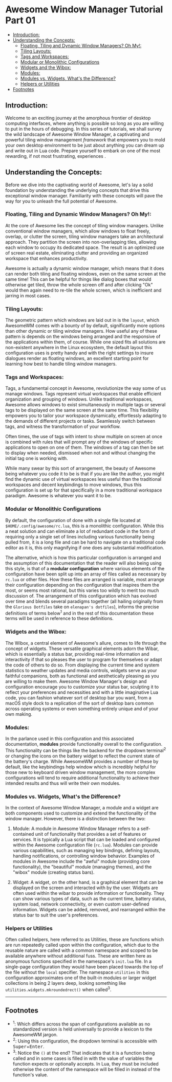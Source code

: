 # Awesome Window Manager Tutorial Part 01

<!-- vim-markdown-toc GFM -->

* [Introduction:](#introduction)
* [Understanding the Concepts:](#understanding-the-concepts)
    * [Floating, Tiling and Dynamic Window Managers? Oh My!:](#floating-tiling-and-dynamic-window-managers-oh-my)
    * [Tiling Layouts:](#tiling-layouts)
    * [Tags and Workspaces:](#tags-and-workspaces)
    * [Modular or Monolithic Configurations](#modular-or-monolithic-configurations)
    * [Widgets and the Wibox:](#widgets-and-the-wibox)
    * [Modules:](#modules)
    * [Modules vs. Widgets, What's the Difference?](#modules-vs-widgets-whats-the-difference)
    * [Helpers or Utilities](#helpers-or-utilities)
* [Footnotes](#footnotes)

<!-- vim-markdown-toc -->

## Introduction:

Welcome to an exciting journey at the amorphous frontier of desktop computing interfaces, where anything is possible so long as you are willing to put in the hours of debugging. In this series of tutorials, we shall survey the wild landscape of Awesome Window Manager, a captivating and powerful tiling window management _framework_ that empowers you to mold your own desktop environment to be just about anything you can dream up and write out in Lua code. Prepare yourself to embark on one of the most rewarding, if not most frustrating, experiences .

## Understanding the Concepts:

Before we dive into the captivating world of Awesome, let's lay a solid foundation by understanding the underlying concepts that drive this exceptional window manager. Familiarity with these concepts will pave the way for you to unleash the full potential of Awesome.

### Floating, Tiling and Dynamic Window Managers? Oh My!:

At the core of Awesome lies the concept of tiling window managers. Unlike conventional window managers, which allow windows to float freely, overlap, or clutter the screen, tiling window managers take an architectural approach. They partition the screen into non-overlapping tiles, allowing each window to occupy its dedicated space. The result is an optimized use of screen real estate, eliminating clutter and providing an organized workspace that enhances productivity.

Awesome is actually a dynamic window manager, which means that it does can render both tiling and floating windows, even on the same screen at the same time! This can be helpful for things like dialog boxes that would otherwise get tiled, throw the whole screen off and after clicking "Ok" would then again need to re-tile the whole screen, which is inefficient and jarring in most cases.

### Tiling Layouts:

The geometric pattern which windows are laid out in is the `layout`, which AwesomeWM comes with a bounty of by default, significantly more options than other dynamic or tiling window managers. How useful any of these pattern is depends on the windows being arranged and the responsive of the applications within them, of course. While one sized fits all solutions are non-existent anywhere in the Linux ecosystem, the default layout this configuration uses is pretty handy and with the right settings to insure dialogues render as floating windows, an excellent starting point for learning how best to handle tiling window managers.

### Tags and Workspaces:

Tags, a fundamental concept in Awesome, revolutionize the way some of us manage windows. Tags represent virtual workspaces that enable efficient organization and grouping of windows. Unlike traditional workspaces, Awesome allows windows to exist simultaneously in multiple tags or several tags to be displayed on the same screen at the same time. This flexibility empowers you to tailor your workspace dynamically, effortlessly adapting to the demands of different projects or tasks. Seamlessly switch between tags, and witness the transformation of your workflow.

Often times, the use of tags with intent to show multiple on screen at once is combined with rules that will prompt any of the windows of specific applications to open on one of them. The windows of a tag can then be set to display when needed, dismissed when not and without changing the initial tag one is working with.

While many swear by this sort of arrangement, the beauty of Awesome being whatever you code it to be is that if you are like the author, you might find the dynamic use of virtual workspaces less useful than the traditional workspaces and decent keybindings to move windows, thus this configuration is set up for that specifically in a more traditional workspace paradigm. Awesome is whatever you want it to be.

### Modular or Monolithic Configurations

By default, the configuration of done with a single file located at `$HOME/.config/awesome/rc.lua`, this is a monolithic configuration. While this a neat solution and can eliminate a lot of redundant code in the form of requiring only a single set of lines including various functionality being pulled from, it is a long file and can be hard to navigate on a traditional code editor as it is, this only magnifying if one does any substantial modification.

The alternative, which is how this particular configuration is arranged and the assumption of this documentation that the reader will also being using this style, is that of a **modular configuration** where various elements of the configuration have been split up into an array of files called as necessary by `rc.lua` or other files. How these files are arranged is variable, most arrange their configuration depending on the configuration that inspires them the most, or seems most rational, but this varies too wildly to merit too much discussion of. The arrangement of this configuration which has evolved over time and blends several paradigms together (all hailing originally from the `Glorious Dotfiles` take on `elenapan's dotfiles`), informs the precise definitions of terms below<sup>1</sup> and in the rest of this documentation these terms will be used in reference to these definitions. 

### Widgets and the Wibox:

The Wibox, a central element of Awesome's allure, comes to life through the concept of widgets. These versatile graphical elements adorn the Wibar, which is essentially a status bar, providing real-time information and interactivity if that so pleases the user to program for themselves or adapt the code of others to do so. From displaying the current time and system statistics to weather updates and media controls, widgets serve as your faithful companions, both as functional and aesthetically pleasing as you are willing to make them. Awesome Window Manager's design and configuration encourage you to customize your status bar, sculpting it to reflect your preferences and necessities and with a little imaginative Lua code, you can fashion whatever sort of desktop bar you want, from a macOS style dock to a replication of the sort of desktop bars common across operating systems or even something entirely unique and of your own making.

### Modules:

In the parlance used in this configuration and this associated documentation, **modules** provide functionality overall to the configuration. This functionality can be things like the backend for the dropdown terminal<sup>2</sup> or changing the icons on the battery widget to reflect the current state of the battery's charge. While AwesomeWM provides a number of these by default, like the keybindings help window which is incredibly helpful for those new to keyboard driven window management, the more complex configurations will tend to require additional functionality to achieve their intended results and thus will write their own modules.

### Modules vs. Widgets, What's the Difference?

In the context of Awesome Window Manager, a module and a widget are both components used to customize and extend the functionality of the window manager. However, there is a distinction between the two:

1. Module: A module in Awesome Window Manager refers to a self-contained unit of functionality that provides a set of features or services. It is typically a Lua script that can be loaded and configured within the Awesome configuration file (`rc.lua`). Modules can provide various capabilities, such as managing key bindings, defining layouts, handling notifications, or controlling window behavior. Examples of modules in Awesome include the "awful" module (providing core functionality), the "beautiful" module (managing themes), and the "wibox" module (creating status bars).

2. Widget: A widget, on the other hand, is a graphical element that can be displayed on the screen and interacted with by the user. Widgets are often used within the wibar to provide information or functionality. They can show various types of data, such as the current time, battery status, system load, network connectivity, or even custom user-defined information. Widgets can be added, removed, and rearranged within the status bar to suit the user's preferences.

### Helpers or Utilities

Often called helpers, here referred to as Utilities, these are functions which are run repeatedly called upon within the configuration, which due to the reusable nature are called with a common namespace and scoped to be available anywhere without additional fuss. These are written here as anonymous functions specified in the namespace's `init.lua` file. In a single-page configuration they would have been placed towards the top of the file without the `local` specifier. The namespace `utilities` in this configuration approximates one of the built-in modules or larger widget collections in being 2 layers deep, looking something like `utilities.widgets.mkroundedrect()` when called<sup>3</sup>.

---
## Footnotes 

- <sup>1</sup>: Which differs across the span of configurations available as no standardized version is held universally to provide a lexicon to the AwesomeWM jargon.
- <sup>2</sup>: Using this configuration, the dropdown terminal is accessible with <kbd>Super</kbd>+<kbd>Enter</kbd>.
- <sup>3</sup>: Notice the `()` at the end? That indicates that it is a function being called and in some cases is filled in with the value of variables the function expects or optionally accepts. In Lua, they must be included otherwise the content of the namespace will be filled in instead of the function's value. 
